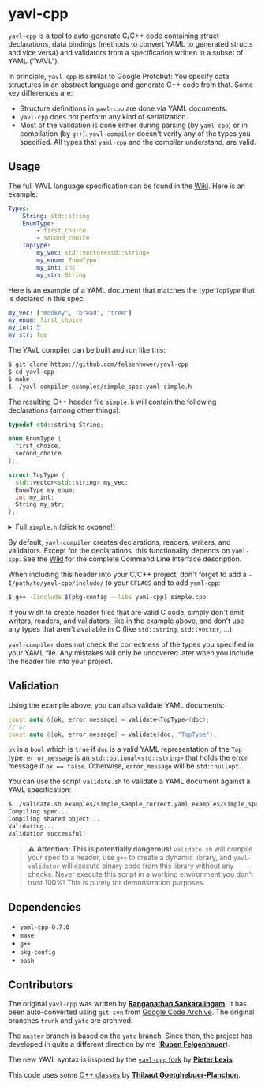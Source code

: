 # yavl-cpp

`yavl-cpp` is a tool to auto-generate C/C++ code containing struct declarations, data bindings (methods to convert YAML to generated structs and vice versa) and validators from a specification written in a subset of YAML ("YAVL").

In principle, `yavl-cpp` is similar to Google Protobuf: You specify data structures in an abstract language and generate C++ code from that.
Some key differences are:
- Structure definitions in `yavl-cpp` are done via YAML documents.
- `yavl-cpp` does not perform any kind of serialization.
- Most of the validation is done either during parsing (by `yaml-cpp`) or in compilation (by `g++`). 
`yavl-compiler` doesn't verify any of the types you specified. All types that `yaml-cpp` and the compiler understand, are valid.

## Usage

The full YAVL language specification can be found in the [Wiki](../../wiki/Language-Specification).
Here is an example:

```yaml
Types:
    String: std::string
    EnumType:
        - first_choice
        - second_choice
    TopType:
        my_vec: std::vector<std::string>
        my_enum: EnumType
        my_int: int
        my_str: String
```

Here is an example of a YAML document that matches the type `TopType` that is declared in this spec:

```YAML
my_vec: ["monkey", "bread", "tree"]
my_enum: first_choice
my_int: 5
my_str: foo
```

The YAVL compiler can be built and run like this:

```bash
$ git clone https://github.com/felsenhower/yavl-cpp
$ cd yavl-cpp
$ make
$ ./yavl-compiler examples/simple_spec.yaml simple.h
```

The resulting C++ header file `simple.h` will contain the following declarations (among other things):

```C++
typedef std::string String;

enum EnumType {
  first_choice,
  second_choice
};

struct TopType {
  std::vector<std::string> my_vec;
  EnumType my_enum;
  int my_int;
  String my_str;
};
```

<details>
  <summary>Full <code>simple.h</code> (click to expand!)</summary>

```C++
#pragma once

#include <yaml-cpp/yaml.h>
#include "yavl-cpp/runtime.h"

#include <vector>
#include <string>

typedef std::string String;

enum EnumType {
  first_choice,
  second_choice
};

inline void operator>>(const YAML::Node &input, EnumType &output) {
  std::string tmp;
  input >> tmp;
  if (tmp == "first_choice") {
    output = first_choice;
  } else if (tmp == "second_choice") {
    output = second_choice;
  } else {
    throw YAVL::BadConversionException(input, "EnumType");
  }
}
inline YAML::Emitter& operator<<(YAML::Emitter &output, const EnumType &input) {
  if (input == first_choice) {
    output << "first_choice";
  } else if (input == second_choice) {
    output << "second_choice";
  }
  return output;
}

struct TopType {
  std::vector<std::string> my_vec;
  EnumType my_enum;
  int my_int;
  String my_str;
};

inline void operator>>(const YAML::Node &input, TopType &output) {
  const std::set<std::string> keys = {
    "my_vec",
    "my_enum",
    "my_int",
    "my_str"
  };
  for (const auto &key : keys) {
    if (!input[key]) {
      throw YAVL::MissingKeyException("TopType", key);
    }
  }
  for (const auto &it : input) {
    const std::string key = it.first.as<std::string>();
    if (!keys.contains(key)) {
      throw YAVL::SuperfluousKeyException("TopType", key);
    }
  }
  input["my_vec"] >> output.my_vec;
  input["my_enum"] >> output.my_enum;
  input["my_int"] >> output.my_int;
  input["my_str"] >> output.my_str;
}

inline YAML::Emitter& operator<<(YAML::Emitter &output, const TopType &input) {
  output << YAML::BeginMap;
  output << YAML::Key << "my_vec";
  output << YAML::Value << input.my_vec;
  output << YAML::Key << "my_enum";
  output << YAML::Value << input.my_enum;
  output << YAML::Key << "my_int";
  output << YAML::Value << input.my_int;
  output << YAML::Key << "my_str";
  output << YAML::Value << input.my_str;
  output << YAML::EndMap;
  return output;
}

inline std::vector<std::string> get_types() {
  return {
    "String",
    "EnumType",
    "TopType"
  };
}

inline std::tuple<bool, std::optional<std::string>> validate_simple(const YAML::Node &node, const std::string type_name) {
  if (type_name == "String") {
    return validate<String>(node);
  } else if (type_name == "EnumType") {
    return validate<EnumType>(node);
  } else if (type_name == "TopType") {
    return validate<TopType>(node);
  }
  return std::make_tuple(false, std::nullopt);
}
```

</details>

By default, `yavl-compiler` creates declarations, readers, writers, and validators. Except for the declarations, this functionality depends on `yaml-cpp`. See the [Wiki](../../wiki/Command-Line-Interface) for the complete Command Line Interface description.

When including this header into your C/C++ project, don't forget to add a `-I/path/to/yavl-cpp/include/` to your `CFLAGS` and to add `yaml-cpp`:

```bash
$ g++ -Iinclude $(pkg-config --libs yaml-cpp) simple.cpp
```

If you wish to create header files that are valid C code, simply don't emit writers, readers, and validators, like in the example above, and don't use any types that aren't available in C (like `std::string`, `std::vector`, ...).

`yavl-compiler` does not check the correctness of the types you specified in your YAML file. Any mistakes will only be uncovered later when you include the header file into your project.

## Validation

Using the example above, you can also validate YAML documents:

```C++
const auto &[ok, error_message] = validate<TopType>(doc);
// or
const auto &[ok, error_message] = validate(doc, "TopType");
```

`ok` is a `bool` which is `true` if `doc` is a valid YAML representation of the `Top` type. 
`error_message` is an `std::optional<std::string>` that holds the error message if `ok == false`. Otherwise, `error_message` will be `std::nullopt`.

You can use the script `validate.sh` to validate a YAML document against a YAVL specification:

```bash
$ ./validate.sh examples/simple_sample_correct.yaml examples/simple_spec.yaml TopType
Compiling spec...
Compiling shared object...
Validating...
Validation successful!
```

> :warning: **Attention: This is potentially dangerous!** `validate.sh` will compile your spec to a header, use `g++` to create a dynamic library, and `yavl-validator` will execute binary code from this library without any checks. Never execute this script in a working environment you don't trust 100%! This is purely for demonstration purposes.

## Dependencies

- `yaml-cpp-0.7.0`
- `make`
- `g++`
- `pkg-config`
- `bash`

## Contributors

The original `yavl-cpp` was written by **[Ranganathan Sankaralingam](https://github.com/psranga)**. It has been auto-converted using `git-svn` from [Google Code Archive](https://code.google.com/archive/p/yavl-cpp/). The original branches `trunk` and `yatc` are archived.

The `master` branch is based on the `yatc` branch. Since then, the project has developed in quite a different direction by me (**[Ruben Felgenhauer](https://github.com/felsenhower)**).

The new YAVL syntax is inspired by the [`yavl-cpp` fork](https://github.com/pieterlexis/yavl-cpp/commit/536ddc3f77231d0541c1103727d06482e1b89b43) by **[Pieter Lexis](https://github.com/pieterlexis)**.

This code uses some [C++ classes](include/tsl) by **[Thibaut Goetghebuer-Planchon](https://github.com/Tessil)**.